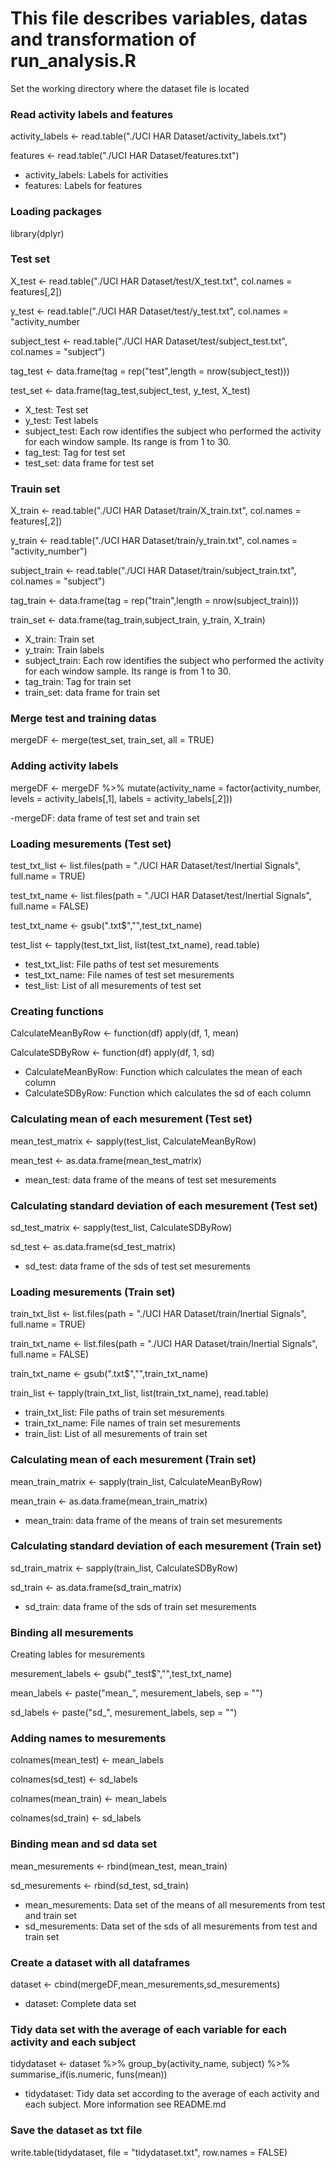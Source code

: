 # This file describes variables, datas and transformation of run_analysis.R

Set the working directory where the dataset file is located

### Read activity labels and features

activity_labels <- read.table("./UCI HAR Dataset/activity_labels.txt")

features <- read.table("./UCI HAR Dataset/features.txt")

- activity_labels: Labels for activities
- features: Labels for features

### Loading packages

library(dplyr)

### Test set

X_test <- read.table("./UCI HAR Dataset/test/X_test.txt", col.names = features[,2])

y_test <- read.table("./UCI HAR Dataset/test/y_test.txt", col.names = "activity_number

subject_test <- read.table("./UCI HAR Dataset/test/subject_test.txt", col.names = "subject")

tag_test <- data.frame(tag = rep("test",length = nrow(subject_test)))

test_set <- data.frame(tag_test,subject_test, y_test, X_test)

- X_test: Test set
- y_test: Test labels
- subject_test: Each row identifies the subject who performed the activity for each window sample. Its range is from 1 to 30.
- tag_test: Tag for test set
- test_set: data frame for test set

### Trauin set

X_train <- read.table("./UCI HAR Dataset/train/X_train.txt", col.names = features[,2])

y_train <- read.table("./UCI HAR Dataset/train/y_train.txt", col.names = "activity_number")

subject_train <- read.table("./UCI HAR Dataset/train/subject_train.txt", col.names = "subject")

tag_train <- data.frame(tag = rep("train",length = nrow(subject_train)))

train_set <- data.frame(tag_train,subject_train, y_train, X_train)

- X_train: Train set
- y_train: Train labels
- subject_train: Each row identifies the subject who performed the activity for each window sample. Its range is from 1 to 30.
- tag_train: Tag for train set
- train_set: data frame for train set

### Merge test and training datas

mergeDF <- merge(test_set, train_set, all = TRUE)

### Adding activity labels

mergeDF <- mergeDF %>% 
  mutate(activity_name = factor(activity_number, 
                                levels = activity_labels[,1],
                                labels = activity_labels[,2]))

-mergeDF: data frame of test set and train set

### Loading mesurements (Test set)

test_txt_list <- list.files(path = "./UCI HAR Dataset/test/Inertial Signals", full.name = TRUE)

test_txt_name <- list.files(path = "./UCI HAR Dataset/test/Inertial Signals", full.name = FALSE)

test_txt_name <- gsub(".txt$","",test_txt_name)

test_list <- tapply(test_txt_list, list(test_txt_name), read.table)

- test_txt_list: File paths of test set mesurements
- test_txt_name: File names of test set mesurements
- test_list: List of all mesurements of test set

### Creating functions

CalculateMeanByRow <- function(df) apply(df, 1, mean)

CalculateSDByRow <- function(df) apply(df, 1, sd)

- CalculateMeanByRow: Function which calculates the mean of each column
- CalculateSDByRow: Function which calculates the sd of each column

### Calculating mean of each mesurement (Test set)

mean_test_matrix <- sapply(test_list, CalculateMeanByRow)

mean_test <- as.data.frame(mean_test_matrix)

- mean_test: data frame of the means of test set mesurements 

### Calculating standard deviation of each mesurement (Test set)

sd_test_matrix <- sapply(test_list, CalculateSDByRow)

sd_test <- as.data.frame(sd_test_matrix)

- sd_test: data frame of the sds of test set mesurements

### Loading mesurements (Train set)

train_txt_list <- list.files(path = "./UCI HAR Dataset/train/Inertial Signals", full.name = TRUE)

train_txt_name <- list.files(path = "./UCI HAR Dataset/train/Inertial Signals", full.name = FALSE)

train_txt_name <- gsub(".txt$","",train_txt_name)

train_list <- tapply(train_txt_list, list(train_txt_name), read.table)

- train_txt_list: File paths of train set mesurements
- train_txt_name: File names of train set mesurements
- train_list: List of all mesurements of train set

### Calculating mean of each mesurement (Train set)

mean_train_matrix <- sapply(train_list, CalculateMeanByRow)

mean_train <- as.data.frame(mean_train_matrix)

- mean_train: data frame of the means of train set mesurements 

### Calculating standard deviation of each mesurement (Train set)

sd_train_matrix <- sapply(train_list, CalculateSDByRow)

sd_train <- as.data.frame(sd_train_matrix)

- sd_train: data frame of the sds of train set mesurements

### Binding all mesurements

Creating lables for mesurements

mesurement_labels <- gsub("_test$","",test_txt_name)

mean_labels <- paste("mean_", mesurement_labels, sep = "")

sd_labels <- paste("sd_", mesurement_labels, sep = "")

### Adding names to mesurements 

colnames(mean_test) <- mean_labels

colnames(sd_test) <- sd_labels

colnames(mean_train) <- mean_labels

colnames(sd_train) <- sd_labels

### Binding mean and sd data set

mean_mesurements <- rbind(mean_test, mean_train)

sd_mesurements <- rbind(sd_test, sd_train)

- mean_mesurements: Data set of the means of all mesurements from test and train set
- sd_mesurements: Data set of the sds of all mesurements from test and train set

### Create a dataset with all dataframes

dataset <- cbind(mergeDF,mean_mesurements,sd_mesurements)

- dataset: Complete data set

### Tidy data set with the average of each variable for each activity and each subject

tidydataset <- dataset %>% 
  group_by(activity_name, subject) %>%
  summarise_if(is.numeric, funs(mean))
  
- tidydataset: Tidy data set according to the average of each activity and each subject. More information see README.md

### Save the dataset as txt file 

write.table(tidydataset, file = "tidydataset.txt", row.names = FALSE)


